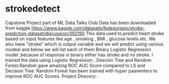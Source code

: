 # strokedetect
Capstone Project  part of ML Data Talks Club
Data has been downloaded from kaggle  https://www.kaggle.com/datasets/fedesoriano/stroke-prediction-dataset/discussion/392190
This data used to predict heart stroke based on input features like age , smoking , BMI , glucose levels etc.
We also have  "stroke" which is output variable and we will predict using various modesl and below we will list each of them
Binary Logistic Regression model ,because of response is binary either has stroke and no stroke.
I trained the data using Logistic Regression , Descion Tree and Random Forest.Random gave amazing ROC AUC Score compared to LS and Decision Tree.
Random Forest has been trained with hyper paaremters to improve ROC AUC Scores. 
Project Direcory:
  
